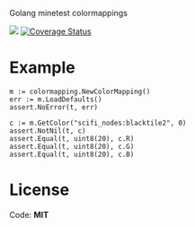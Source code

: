 
Golang minetest colormappings

![](https://github.com/minetest-go/colormapping/workflows/test/badge.svg)
[![Coverage Status](https://coveralls.io/repos/github/minetest-go/colormapping/badge.svg)](https://coveralls.io/github/minetest-go/colormapping)

# Example

```golang
m := colormapping.NewColorMapping()
err := m.LoadDefaults()
assert.NoError(t, err)

c := m.GetColor("scifi_nodes:blacktile2", 0)
assert.NotNil(t, c)
assert.Equal(t, uint8(20), c.R)
assert.Equal(t, uint8(20), c.G)
assert.Equal(t, uint8(20), c.B)
```

# License

Code: **MIT**